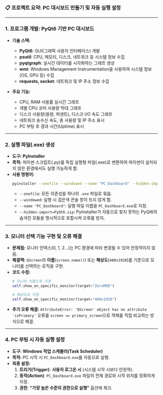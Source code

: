 
### 📋 프로젝트 요약: PC 대시보드 만들기 및 자동 실행 설정

-----

### 1\. 프로그램 개발: PyQt6 기반 PC 대시보드

  * **기술 스택:**

      * **PyQt6**: GUI(그래픽 사용자 인터페이스) 개발
      * **psutil**: CPU, 메모리, 디스크, 네트워크 등 시스템 정보 수집
      * **pyqtgraph**: 실시간 데이터를 시각화하는 그래프 생성
      * **wmi**: Windows Management Instrumentation을 사용하여 시스템 정보(OS, GPU 등) 수집
      * **requests, socket**: 네트워크 및 IP 주소 정보 수집

  * **주요 기능:**

      * CPU, RAM 사용률 실시간 그래프
      * 개별 CPU 코어 사용량 막대 그래프
      * 디스크 사용량(용량, 퍼센트), 디스크 I/O 속도 그래프
      * 네트워크 송수신 속도, 총 사용량 및 IP 주소 표시
      * PC 부팅 후 경과 시간(Uptime) 표시

-----

### 2\. 실행 파일(.exe) 생성

  * **도구:** **PyInstaller**
  * **목적:** 파이썬 스크립트(.py)를 독립 실행형 파일(.exe)로 변환하여 파이썬이 설치되지 않은 환경에서도 실행 가능하게 함.
  * **사용 명령어:**
    ```sh
    pyinstaller --onefile --windowed --name "PC_Dashboard" --hidden-import=PyQt6.sip main.py
    ```
      * `--onefile`: 모든 의존성을 하나의 `.exe` 파일로 묶음.
      * `--windowed`: 실행 시 검은색 콘솔 창이 뜨지 않게 함.
      * `--name "PC_Dashboard"`: 실행 파일 이름을 `PC_Dashboard.exe`로 지정.
      * `--hidden-import=PyQt6.sip`: PyInstaller가 자동으로 찾지 못하는 PyQt6의 숨겨진 모듈을 명시적으로 포함시켜 오류를 방지.

-----

### 3\. 모니터 선택 기능 구현 및 오류 해결

  * **문제점:** 모니터 인덱스(0, 1, 2...)는 PC 환경에 따라 변경될 수 있어 안정적이지 않음.
  * **해결책:** `QScreen`의 **이름**(`screen.name()`) 또는 **해상도**(`480x1920`)를 기준으로 모니터를 선택하는 로직을 구현.
  * **코드 수정:**
    ```python
    # 모니터 이름으로 지정
    self.show_on_specific_monitor(target="ZeroMOD")

    # 해상도로 지정
    self.show_on_specific_monitor(target="480x1920")
    ```
  * **추가 오류 해결:** `AttributeError: 'QScreen' object has no attribute 'isPrimary'` 오류를 `screen == primary_screen`으로 객체를 직접 비교하는 방식으로 해결.

-----

### 4\. PC 부팅 시 자동 실행 설정

  * **도구:** **Windows 작업 스케줄러(Task Scheduler)**
  * **목적:** PC 시작 시 `PC_Dashboard.exe`를 자동으로 실행.
  * **최종 설정:**
    1.  **트리거(Trigger)**: **사용자 로그온 시** (시스템 시작 시보다 안정적).
    2.  **동작(Action)**: `PC_Dashboard.exe` 파일의 전체 경로와 시작 위치를 정확하게 지정.
    3.  **권한**: **"가장 높은 수준의 권한으로 실행"** 옵션에 체크.

